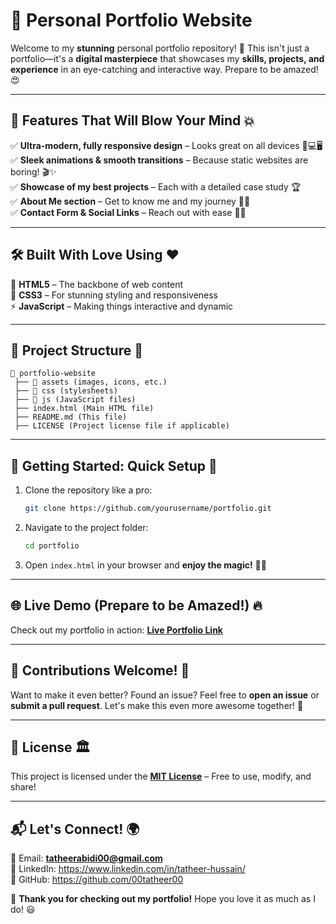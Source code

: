 # 🌟 Personal Portfolio Website

Welcome to my **stunning** personal portfolio repository! 🚀 This isn't just a portfolio—it's a **digital masterpiece** that showcases my **skills, projects, and experience** in an eye-catching and interactive way. Prepare to be amazed! 😍

---

## 🎨 Features That Will Blow Your Mind 💥
✅ **Ultra-modern, fully responsive design** – Looks great on all devices 📱💻🖥️  
✅ **Sleek animations & smooth transitions** – Because static websites are boring! 🎬✨  
✅ **Showcase of my best projects** – Each with a detailed case study 🏆  
✅ **About Me section** – Get to know me and my journey 👨‍💻  
✅ **Contact Form & Social Links** – Reach out with ease 📧💬  

---

## 🛠️ Built With Love Using ❤️
🚀 **HTML5** – The backbone of web content  
🎨 **CSS3** – For stunning styling and responsiveness  
⚡ **JavaScript** – Making things interactive and dynamic  

---

## 📂 Project Structure 📁
```
📁 portfolio-website
 ├── 📁 assets (images, icons, etc.)
 ├── 📁 css (stylesheets)
 ├── 📁 js (JavaScript files)
 ├── index.html (Main HTML file)
 ├── README.md (This file)
 ├── LICENSE (Project license file if applicable)
```

---

## 🚀 Getting Started: Quick Setup 🏁
1. Clone the repository like a pro:
   ```sh
   git clone https://github.com/yourusername/portfolio.git
   ```
2. Navigate to the project folder:
   ```sh
   cd portfolio
   ```
3. Open `index.html` in your browser and **enjoy the magic!** 🎩✨

---

## 🌐 Live Demo (Prepare to be Amazed!) 🔥
Check out my portfolio in action: **[Live Portfolio Link](#)**

---

## 🤝 Contributions Welcome! 🙌
Want to make it even better? Found an issue? Feel free to **open an issue** or **submit a pull request**. Let's make this even more awesome together! 🚀

---

## 📜 License 🏛️
This project is licensed under the **[MIT License](LICENSE)** – Free to use, modify, and share!

---

## 📬 Let's Connect! 🌍
📧 Email: **tatheerabidi00@gmail.com**  
💼 LinkedIn: https://www.linkedin.com/in/tatheer-hussain/   
🐙 GitHub: https://github.com/00tatheer00

🚀 **Thank you for checking out my portfolio!** Hope you love it as much as I do! 😃
